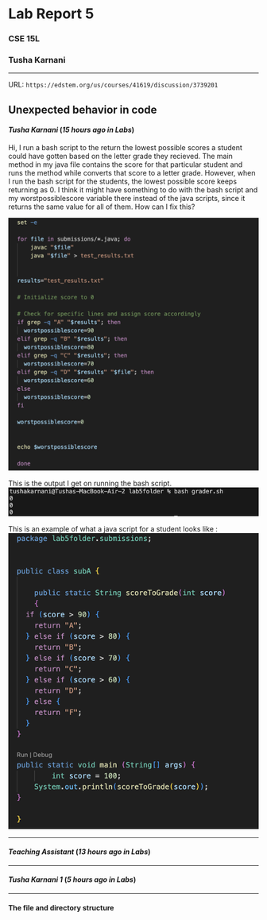 # Lab Report 5
### CSE 15L
### Tusha Karnani

---

URL: `https://edstem.org/us/courses/41619/discussion/3739201`

## **Unexpected behavior in code**

#### *Tusha Karnani* (_15 hours ago in Labs_)

Hi, I run a bash script to the return the lowest possible scores a student could have gotten based on the letter grade they recieved. 
The main method in my java file contains the score for that particular student and runs the method while converts that score to a letter grade.
However, when I run the bash script for the students, the lowest possible score keeps returning as 0. 
I think it might have something to do with the bash script and my worstpossiblescore variable there instead of the java scripts, since it returns the same value for all of them.
How can I fix this?

![Image](51.png)

This is the output I get on running the bash script.
![Image](52.png)

This is an example of what a java script for a student looks like :
![Image](54.png)

---

#### *Teaching Assistant* (_13 hours ago in Labs_)


---

#### *Tusha Karnani 1* (_5 hours ago in Labs_)

---


#### The file and directory structure

